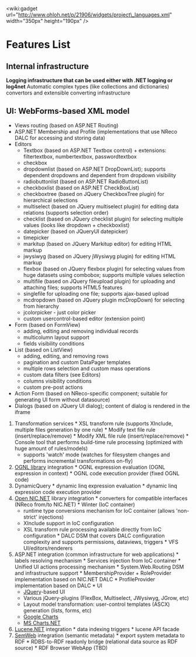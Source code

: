 &lt;wiki:gadget url="http://www.ohloh.net/p/21906/widgets/project\_languages.xml" width="350px" height="190px" /&gt;

# Features List #
## Internal infrastructure ##
**Logging infrastructure that can be used either with .NET logging or log4net** Automatic complex types (like collections and dictionaries) convertors and extensible converting infrastructure

## UI: WebForms-based XML model ##
  * Views routing (based on ASP.NET Routing)
  * ASP.NET Membership and Profile (implementations that use NReco DALC for accessing and storing data)
  * Editors
    * Textbox (based on ASP.NET Textbox control) + extensions: filtertextbox, numbertextbox, passwordtextbox
    * checkbox
    * dropdownlist (based on ASP.NET DropDownList); supports dependent dropdowns and dependent from dropdown visibility
    * radiobuttonlist (based on ASP.NET RadioButtonList)
    * checkboxlist (based on ASP.NET CheckBoxList)
    * checkboxtree (based on JQuery CheckboxTree plugin) for hierarchical selections
    * multiselect (based on JQuery multiselect plugin) for editing data relations (supports selection order)
    * checklist (based on JQuery checklist plugin) for selecting multiple values (looks like dropdown + checkboxlist)
    * datepicker (based on JQueryUI datepicker)
    * timepicker
    * markitup (based on JQuery Markitup editor) for editing HTML markup
    * jwysiwyg (based on JQuery jWysiwyg plugin) for editing HTML markup
    * flexbox (based on JQuery flexbox plugin) for selecting values from huge datasets using combobox; supports multiple values selection
    * multifile (based on JQuery fileupload plugin) for uploading and attaching files; supports HTML5 features
    * singlefile for uploading one file; supports ajax-based upload
    * mcdropdown (based on JQuery plugin mcDropDown) for selecting from hierarchy
    * jcolorpicker - just color picker
    * custom usercontrol-based editor (extension point)
  * Form (based on FormView)
    * adding, editing and removing individual records
    * multicolumn layout support
    * fields visibility conditions
  * List (based on ListView)
    * adding, editing, and removing rows
    * pagination and custom DataPager templates
    * multiple rows selection and custom mass operations
    * custom data filters (see Editors)
    * columns visibility conditions
    * custom pre-post actions
  * Action Form (based on NReco-specific component; suitable for generating UI form without datasource)
  * Dialogs (based on JQuery UI dialog); content of dialog is rendered in the iframe



  1. Transformation services
    * XSL transform rule (supports XInclude, multiple files generation by one rule)
    * Modify text file rule (insert/replace/remove)
    * Modify XML file rule (insert/replace/remove)
    * Console tool that performs build-time rule processing (optimized with huge amount of rules/models)
      * supports 'watch' mode (watches for filesystem changes and performs incremental transformations on-fly)
  1. [OGNL library](http://www.opensymphony.com/ognl/) integration
    * OGNL expression evaluation (OGNL expression in context)
    * OGNL code execution provider (fixed OGNL code)
  1. DynamicQuery
    * dynamic linq expression evaluation
    * dynamic linq expression code execution provider
  1. [Open NIC.NET](http://nicnet.googlecode.com/) library integration
    * converters for compatible interfaces (NReco from/to NIC.NET)
    * Winter (IoC container)
      * runtime type conversions mechanism for IoC container (allows 'non-strict' injections)
      * XInclude support in IoC configuration
      * XSL transform rule processing available directly from IoC configuration
    * DALC DSM that covers DALC configuration complexity and supports permissions, dataviews, triggers
    * VFS UI/editors/renderers
  1. ASP.NET integration (common infrastructure for web applications)
    * labels resolving mechanism
    * Services injection from IoC container
    * Unified UI actions processing mechanism
    * System.Web.Routing DSM and infrastructure support
    * MembershipProvider + RoleProvider implementation based on NIC.NET DALC
    * ProfileProvider implementation based on DALC
    * UI
      * [JQuery](http://jquery.com/)-based UI
      * Various jQuery-plugins (FlexBox, Multiselect, JWysiwyg, JGrow, etc)
      * Layout model transformation: user-control templates (ASCX) generation (lists, forms, etc)
      * [Google Charts](http://code.google.com/apis/chart/)
      * [MS Charts.NET](http://www.microsoft.com/downloads/details.aspx?FamilyId=130F7986-BF49-4FE5-9CA8-910AE6EA442C&displaylang=en#Overview)
  1. [Lucene.NET](http://incubator.apache.org/lucene.net/) integration
    * data indexing triggers
    * lucene API facade
  1. [SemWeb](http://razor.occams.info/code/semweb/) integration (semantic metadata)
    * export system metadata to RDF
    * RDBS-to-RDF readonly bridge (relational data source as RDF source)
    * RDF Browser WebApp (TBD)